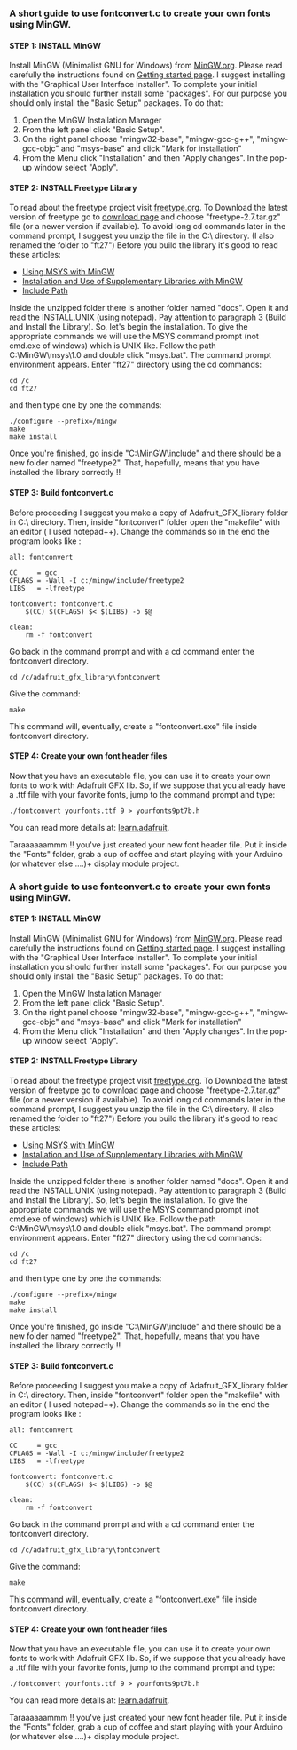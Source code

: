 
### A short guide to use fontconvert.c to create your own fonts using MinGW.

#### STEP 1: INSTALL MinGW

Install MinGW (Minimalist GNU for Windows) from [MinGW.org](http://www.mingw.org/).
Please read carefully the instructions found on [Getting started page](http://www.mingw.org/wiki/Getting_Started).
I suggest installing with the "Graphical User Interface Installer".
To complete your initial installation you should further install some "packages".
For our purpose you should only install the "Basic Setup" packages.
To do that:

1. Open the MinGW Installation Manager
2. From the left panel click "Basic Setup".
3. On the right panel choose "mingw32-base", "mingw-gcc-g++", "mingw-gcc-objc" and "msys-base"
and click "Mark for installation"
4. From the Menu click "Installation" and then "Apply changes". In the pop-up window select "Apply".


#### STEP 2: INSTALL Freetype Library

To read about the freetype project visit [freetype.org](https://www.freetype.org/).
To Download the latest version of freetype go to [download page](http://download.savannah.gnu.org/releases/freetype/)
and choose "freetype-2.7.tar.gz" file (or a newer version if available).
To avoid long cd commands later in the command prompt, I suggest you unzip the file in the C:\ directory.
(I also renamed the folder to "ft27")
Before you build the library it's good to read these articles:
* [Using MSYS with MinGW](http://www.mingw.org/wiki/MSYS)
* [Installation and Use of Supplementary Libraries with MinGW](http://www.mingw.org/wiki/LibraryPathHOWTO)
* [Include Path](http://www.mingw.org/wiki/IncludePathHOWTO)

Inside the unzipped folder there is another folder named "docs". Open it and read the INSTALL.UNIX (using notepad).
Pay attention to paragraph 3 (Build and Install the Library). So, let's begin the installation.
To give the appropriate commands we will use the MSYS command prompt (not cmd.exe of windows) which is UNIX like.
Follow the path C:\MinGW\msys\1.0 and double click "msys.bat". The command prompt environment appears.
Enter "ft27" directory using the cd commands:
```
cd /c
cd ft27
```

and then type one by one the commands:
```
./configure --prefix=/mingw
make
make install
```
Once you're finished, go inside "C:\MinGW\include" and there should be a new folder named "freetype2".
That, hopefully, means that you have installed the library correctly !!

#### STEP 3: Build fontconvert.c

Before proceeding I suggest you make a copy of Adafruit_GFX_library folder in C:\ directory.
Then, inside "fontconvert" folder open the "makefile" with an editor ( I used notepad++).
Change the commands so in the end the program looks like :
```
all: fontconvert

CC     = gcc
CFLAGS = -Wall -I c:/mingw/include/freetype2
LIBS   = -lfreetype

fontconvert: fontconvert.c
	$(CC) $(CFLAGS) $< $(LIBS) -o $@

clean:
	rm -f fontconvert
```
Go back in the command prompt and with a cd command enter the fontconvert directory.
```
cd /c/adafruit_gfx_library\fontconvert
```
Give the command:
```
make
```
This command will, eventually, create a "fontconvert.exe" file inside fontconvert directory.

#### STEP 4: Create your own font header files

Now that you have an executable file, you can use it to create your own fonts to work with Adafruit GFX lib.
So, if we suppose that you already have a .ttf file with your favorite fonts, jump to the command prompt and type:
```
./fontconvert yourfonts.ttf 9 > yourfonts9pt7b.h
```
You can read more details at: [learn.adafruit](https://learn.adafruit.com/adafruit-gfx-graphics-library/using-fonts).

Taraaaaaammm !! you've just created your new font header file. Put it inside the "Fonts" folder, grab a cup of coffee
and start playing with your Arduino (or whatever else ....)+ display module project.

### A short guide to use fontconvert.c to create your own fonts using MinGW.

#### STEP 1: INSTALL MinGW

Install MinGW (Minimalist GNU for Windows) from [MinGW.org](http://www.mingw.org/).
Please read carefully the instructions found on [Getting started page](http://www.mingw.org/wiki/Getting_Started).
I suggest installing with the "Graphical User Interface Installer".
To complete your initial installation you should further install some "packages".
For our purpose you should only install the "Basic Setup" packages.
To do that:

1. Open the MinGW Installation Manager
2. From the left panel click "Basic Setup".
3. On the right panel choose "mingw32-base", "mingw-gcc-g++", "mingw-gcc-objc" and "msys-base"
and click "Mark for installation"
4. From the Menu click "Installation" and then "Apply changes". In the pop-up window select "Apply".


#### STEP 2: INSTALL Freetype Library

To read about the freetype project visit [freetype.org](https://www.freetype.org/).
To Download the latest version of freetype go to [download page](http://download.savannah.gnu.org/releases/freetype/)
and choose "freetype-2.7.tar.gz" file (or a newer version if available).
To avoid long cd commands later in the command prompt, I suggest you unzip the file in the C:\ directory.
(I also renamed the folder to "ft27")
Before you build the library it's good to read these articles:
* [Using MSYS with MinGW](http://www.mingw.org/wiki/MSYS)
* [Installation and Use of Supplementary Libraries with MinGW](http://www.mingw.org/wiki/LibraryPathHOWTO)
* [Include Path](http://www.mingw.org/wiki/IncludePathHOWTO)

Inside the unzipped folder there is another folder named "docs". Open it and read the INSTALL.UNIX (using notepad).
Pay attention to paragraph 3 (Build and Install the Library). So, let's begin the installation.
To give the appropriate commands we will use the MSYS command prompt (not cmd.exe of windows) which is UNIX like.
Follow the path C:\MinGW\msys\1.0 and double click "msys.bat". The command prompt environment appears.
Enter "ft27" directory using the cd commands:
```
cd /c
cd ft27
```

and then type one by one the commands:
```
./configure --prefix=/mingw
make
make install
```
Once you're finished, go inside "C:\MinGW\include" and there should be a new folder named "freetype2".
That, hopefully, means that you have installed the library correctly !!

#### STEP 3: Build fontconvert.c

Before proceeding I suggest you make a copy of Adafruit_GFX_library folder in C:\ directory.
Then, inside "fontconvert" folder open the "makefile" with an editor ( I used notepad++).
Change the commands so in the end the program looks like :
```
all: fontconvert

CC     = gcc
CFLAGS = -Wall -I c:/mingw/include/freetype2
LIBS   = -lfreetype

fontconvert: fontconvert.c
	$(CC) $(CFLAGS) $< $(LIBS) -o $@

clean:
	rm -f fontconvert
```
Go back in the command prompt and with a cd command enter the fontconvert directory.
```
cd /c/adafruit_gfx_library\fontconvert
```
Give the command:
```
make
```
This command will, eventually, create a "fontconvert.exe" file inside fontconvert directory.

#### STEP 4: Create your own font header files

Now that you have an executable file, you can use it to create your own fonts to work with Adafruit GFX lib.
So, if we suppose that you already have a .ttf file with your favorite fonts, jump to the command prompt and type:
```
./fontconvert yourfonts.ttf 9 > yourfonts9pt7b.h
```
You can read more details at: [learn.adafruit](https://learn.adafruit.com/adafruit-gfx-graphics-library/using-fonts).

Taraaaaaammm !! you've just created your new font header file. Put it inside the "Fonts" folder, grab a cup of coffee
and start playing with your Arduino (or whatever else ....)+ display module project.

